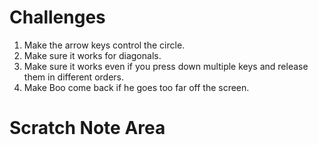# Challenges

1. Make the arrow keys control the circle.
2. Make sure it works for diagonals.
3. Make sure it works even if you press down multiple keys and release them in
   different orders.
4. Make Boo come back if he goes too far off the screen.

# Scratch Note Area
